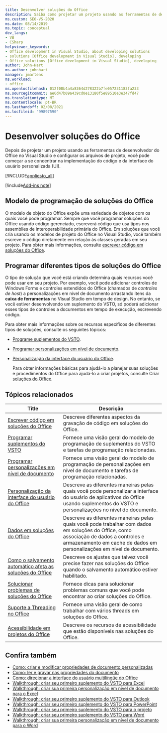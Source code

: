 ```yaml
---
title: Desenvolver soluções do Office
description: Saiba como projetar um projeto usando as ferramentas de desenvolvedor do Office no Visual Studio. Saiba também como começar a implementar o código e a interface do usuário personalizada (UI).
ms.custom: SEO-VS-2020
ms.date: 08/14/2019
ms.topic: conceptual
dev_langs:
- VB
- CSharp
helpviewer_keywords:
- Office development in Visual Studio, about developing solutions
- solutions [Office development in Visual Studio], developing
- Office solutions [Office development in Visual Studio], developing
author: John-Hart
ms.author: johnhart
manager: jmartens
ms.workload:
- office
ms.openlocfilehash: 012f08b4a4a8364d278322b7fe057231183fa233
ms.sourcegitcommit: ae6d47b09a439cd0e13180f5e89510e3e347fd47
ms.translationtype: MT
ms.contentlocale: pt-BR
ms.lasthandoff: 02/08/2021
ms.locfileid: "99897590"
---
```

# <a name="develop-office-solutions"></a>Desenvolver soluções do Office
  Depois de projetar um projeto usando as ferramentas de desenvolvedor do Office no Visual Studio e configurar os arquivos de projeto, você pode começar a se concentrar na implementação do código e da interface do usuário personalizada (UI).

 [!INCLUDE[appliesto_all](../vsto/includes/appliesto-all-md.md)]

[!include[Add-ins note](includes/addinsnote.md)]

## <a name="office-solutions-programming-model"></a>Modelo de programação de soluções do Office
 O modelo de objeto do Office expõe uma variedade de objetos com os quais você pode programar. Sempre que você programar soluções do Office usando código gerenciado, escreverá código que usa tipos nos assemblies de interoperabilidade primária do Office. Em soluções que você cria usando os modelos de projeto do Office no Visual Studio, você também escreve o código diretamente em relação às classes geradas em seu projeto. Para obter mais informações, consulte [escrever código em soluções do Office](../vsto/writing-code-in-office-solutions.md).

## <a name="program-different-types-of-office-solutions"></a>Programar diferentes tipos de soluções do Office
 O tipo de solução que você está criando determina quais recursos você pode usar em seu projeto. Por exemplo, você pode adicionar controles de Windows Forms e controles estendidos do Office (chamados de *controles de host*) a personalizações em nível de documento arrastando itens da **caixa de ferramentas** no Visual Studio em tempo de design. No entanto, se você estiver desenvolvendo um suplemento do VSTO, só poderá adicionar esses tipos de controles a documentos em tempo de execução, escrevendo código.

 Para obter mais informações sobre os recursos específicos de diferentes tipos de soluções, consulte os seguintes tópicos:

- [Programe suplementos do VSTO](../vsto/programming-vsto-add-ins.md).

- [Programar personalizações em nível de documento](../vsto/programming-document-level-customizations.md).

- [Personalização da interface do usuário do Office](../vsto/office-ui-customization.md).

  Para obter informações básicas para ajudá-lo a planejar suas soluções e procedimentos do Office para ajudá-lo a criar projetos, consulte Criar [soluções do Office](../vsto/designing-and-creating-office-solutions.md).

## <a name="related-topics"></a>Tópicos relacionados

|Title|Descrição|
|-----------|-----------------|
|[Escrever código em soluções do Office](../vsto/writing-code-in-office-solutions.md)|Descreve diferentes aspectos da gravação de código em soluções do Office.|
|[Programar suplementos do VSTO](../vsto/programming-vsto-add-ins.md)|Fornece uma visão geral do modelo de programação de suplementos do VSTO e tarefas de programação relacionadas.|
|[Programar personalizações em nível de documento](../vsto/programming-document-level-customizations.md)|Fornece uma visão geral do modelo de programação de personalizações em nível de documento e tarefas de programação relacionadas.|
|[Personalização da interface do usuário do Office](../vsto/office-ui-customization.md)|Descreve as diferentes maneiras pelas quais você pode personalizar a interface do usuário de aplicativos do Office usando suplementos do VSTO e personalizações no nível do documento.|
|[Dados em soluções do Office](../vsto/data-in-office-solutions.md)|Descreve as diferentes maneiras pelas quais você pode trabalhar com dados em soluções do Office, como associação de dados a controles e armazenamento em cache de dados em personalizações em nível de documento.|
|[Como o salvamento automático afeta as soluções do Office](./how-autosave-impacts-office-solutions.md)|Descreve os ajustes que talvez você precise fazer nas soluções do Office quando o salvamento automático estiver habilitado.|
|[Solucionar problemas de soluções do Office](../vsto/troubleshooting-office-solutions.md)|Fornece dicas para solucionar problemas comuns que você pode encontrar ao criar soluções do Office.|
|[Suporte a Threading no Office](../vsto/threading-support-in-office.md)|Fornece uma visão geral de como trabalhar com vários threads em soluções do Office.|
|[Acessibilidade em projetos do Office](../vsto/accessibility-in-office-projects.md)|Descreve os recursos de acessibilidade que estão disponíveis nas soluções do Office.|

## <a name="see-also"></a>Confira também
- [Como: criar e modificar propriedades de documento personalizadas](../vsto/how-to-create-and-modify-custom-document-properties.md)
- [Como: ler e gravar nas propriedades do documento](../vsto/how-to-read-from-and-write-to-document-properties.md)
- [Como: direcionar a interface do usuário multilíngüe do Office](../vsto/how-to-target-the-office-multilingual-user-interface.md)
- [Walkthrough: criar seu primeiro suplemento do VSTO para Excel](../vsto/walkthrough-creating-your-first-vsto-add-in-for-excel.md)
- [Walkthrough: criar sua primeira personalização em nível de documento para o Excel](../vsto/walkthrough-creating-your-first-document-level-customization-for-excel.md)
- [Walkthrough: criar seu primeiro suplemento do VSTO para Outlook](../vsto/walkthrough-creating-your-first-vsto-add-in-for-outlook.md)
- [Walkthrough: criar seu primeiro suplemento do VSTO para PowerPoint](../vsto/walkthrough-creating-your-first-vsto-add-in-for-powerpoint.md)
- [Walkthrough: criar seu primeiro suplemento do VSTO para o projeto](../vsto/walkthrough-creating-your-first-vsto-add-in-for-project.md)
- [Walkthrough: criar seu primeiro suplemento do VSTO para Word](../vsto/walkthrough-creating-your-first-vsto-add-in-for-word.md)
- [Walkthrough: criar sua primeira personalização em nível de documento para o Word](../vsto/walkthrough-creating-your-first-document-level-customization-for-word.md)
